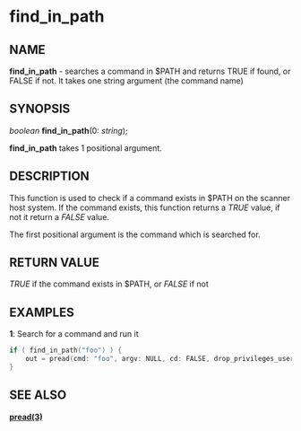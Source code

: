 # find_in_path

## NAME

**find_in_path** - searches a command in $PATH and returns TRUE if found, or FALSE if not. It takes one string argument (the command name)

## SYNOPSIS

*boolean* **find_in_path**(0: *string*);

**find_in_path** takes 1 positional argument.


## DESCRIPTION

This function is used to check if a command exists in $PATH on the scanner host system. If the command exists, this function returns a *TRUE* value, if not it return a *FALSE* value.

The first positional argument is the command which is searched for.


## RETURN VALUE

*TRUE* if the command exists in $PATH, or *FALSE* if not


## EXAMPLES

**1**: Search for a command and run it
```cpp
if ( find_in_path("foo") ) {
    out = pread(cmd: "foo", argv: NULL, cd: FALSE, drop_privileges_user: NULL);
}
```

## SEE ALSO

**[pread(3)](pread.md)**